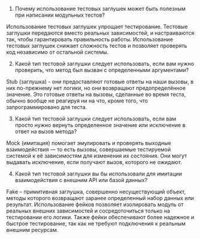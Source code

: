 1)  Почему использование тестовых заглушек может быть полезным при написании модульных тестов?

Использование тестовых заглушек упрощает тестирование. Тестовые заглушки передаются вместо реальных зависимостей, и настраиваются так, чтобы гарантировать правильность работы.
Использование тестовых заглушек снижает сложность тестов и позволяет проверять код независимо от остальной системы.


2) Какой тип тестовой заглушки следует использовать, если вам нужно проверить, что метод был вызван с определенными аргументами?

Stub (заглушка) - они предоставляют готовые ответы на
наши вызовы, в них по-прежнему нет логики, но они возвращают
предопределённое значение. Это готовые ответы на вызовы, сделанные во время теста, обычно вообще не реагируя ни на что, кроме того, что запрограммировано для теста.

3) Какой тип тестовой заглушки следует использовать, если вам просто нужно вернуть определенное значение или исключение в ответ на вызов метода?

Mock (имитация) помогает эмулировать и проверять выходные взаимодействия — то есть вызовы, совершаемые тестируемой системой к её зависимостям для изменения их состояния. Они могут выдавать исключение, если получают вызов, которого не ожидают.


4) Какой тип тестовой заглушки вы бы использовали для имитации  взаимодействия с внешним API или базой данных?

Fake – примитивная заглушка, совершенно несуществующий объект, методы которого возвращают заранее определенный набор данных или результат. Использование фейков позволяет изолировать модуль от реальных внешних зависимостей и сосредоточиться только на тестировании его логики. Также фейки обеспечивают более надежное и быстрое тестирование, так как не требуют подключения к реальным внешним ресурсам.

